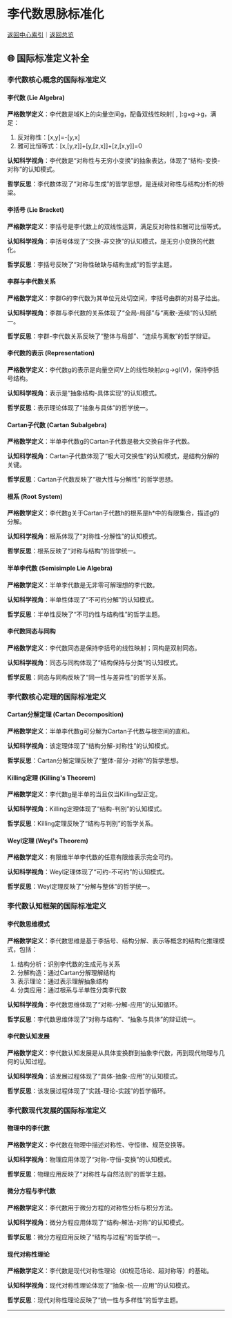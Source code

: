 # 李代数思脉标准化

[返回中心索引](./00-思脉体系中心索引.md)｜[返回总览](./00-思脉体系总览.md)

## 🌐 国际标准定义补全

### 李代数核心概念的国际标准定义

#### 李代数 (Lie Algebra)

**严格数学定义**：李代数是域K上的向量空间g，配备双线性映射[ , ]:g×g→g，满足：

1. 反对称性：[x,y]=-[y,x]
2. 雅可比恒等式：[x,[y,z]]+[y,[z,x]]+[z,[x,y]]=0

**认知科学视角**：李代数是“对称性与无穷小变换”的抽象表达，体现了“结构-变换-对称”的认知模式。

**哲学反思**：李代数体现了“对称与生成”的哲学思想，是连续对称性与结构分析的桥梁。

#### 李括号 (Lie Bracket)

**严格数学定义**：李括号是李代数上的双线性运算，满足反对称性和雅可比恒等式。

**认知科学视角**：李括号体现了“交换-非交换”的认知模式，是无穷小变换的代数化。

**哲学反思**：李括号反映了“对称性破缺与结构生成”的哲学主题。

#### 李群与李代数关系

**严格数学定义**：李群G的李代数为其单位元处切空间，李括号由群的对易子给出。

**认知科学视角**：李群与李代数的关系体现了“全局-局部”与“离散-连续”的认知统一。

**哲学反思**：李群-李代数关系反映了“整体与局部”、“连续与离散”的哲学辩证。

#### 李代数的表示 (Representation)

**严格数学定义**：李代数g的表示是向量空间V上的线性映射ρ:g→gl(V)，保持李括号结构。

**认知科学视角**：表示是“抽象结构-具体实现”的认知模式。

**哲学反思**：表示理论体现了“抽象与具体”的哲学统一。

#### Cartan子代数 (Cartan Subalgebra)

**严格数学定义**：半单李代数g的Cartan子代数是极大交换自伴子代数。

**认知科学视角**：Cartan子代数体现了“极大可交换性”的认知模式，是结构分解的关键。

**哲学反思**：Cartan子代数反映了“极大性与分解性”的哲学思想。

#### 根系 (Root System)

**严格数学定义**：李代数g关于Cartan子代数h的根系是h*中的有限集合，描述g的分解。

**认知科学视角**：根系体现了“对称性-分解性”的认知模式。

**哲学反思**：根系反映了“对称与结构”的哲学统一。

#### 半单李代数 (Semisimple Lie Algebra)

**严格数学定义**：半单李代数是无非零可解理想的李代数。

**认知科学视角**：半单性体现了“不可约分解”的认知模式。

**哲学反思**：半单性反映了“不可约性与结构性”的哲学主题。

#### 李代数同态与同构

**严格数学定义**：李代数同态是保持李括号的线性映射；同构是双射同态。

**认知科学视角**：同态与同构体现了“结构保持与分类”的认知模式。

**哲学反思**：同态与同构反映了“同一性与差异性”的哲学关系。

### 李代数核心定理的国际标准定义

#### Cartan分解定理 (Cartan Decomposition)

**严格数学定义**：半单李代数g可分解为Cartan子代数与根空间的直和。

**认知科学视角**：该定理体现了“结构分解-对称性”的认知模式。

**哲学反思**：Cartan分解定理反映了“整体-部分-对称”的哲学思想。

#### Killing定理 (Killing's Theorem)

**严格数学定义**：李代数g是半单的当且仅当Killing型正定。

**认知科学视角**：Killing定理体现了“结构-判别”的认知模式。

**哲学反思**：Killing定理反映了“结构与判别”的哲学关系。

#### Weyl定理 (Weyl's Theorem)

**严格数学定义**：有限维半单李代数的任意有限维表示完全可约。

**认知科学视角**：Weyl定理体现了“可约-不可约”的认知模式。

**哲学反思**：Weyl定理反映了“分解与整体”的哲学统一。

### 李代数认知框架的国际标准定义

#### 李代数思维模式

**严格数学定义**：李代数思维是基于李括号、结构分解、表示等概念的结构化推理模式，包括：

1. 结构分析：识别李代数的生成元与关系
2. 分解构造：通过Cartan分解理解结构
3. 表示理论：通过表示理解抽象结构
4. 分类应用：通过根系与半单性分类李代数

**认知科学视角**：李代数思维体现了“对称-分解-应用”的认知循环。

**哲学反思**：李代数思维体现了“对称与结构”、“抽象与具体”的辩证统一。

#### 李代数认知发展

**严格数学定义**：李代数认知发展是从具体变换群到抽象李代数，再到现代物理与几何的认知过程。

**认知科学视角**：该发展过程体现了“具体-抽象-应用”的认知模式。

**哲学反思**：该发展过程体现了“实践-理论-实践”的哲学循环。

### 李代数现代发展的国际标准定义

#### 物理中的李代数

**严格数学定义**：李代数在物理中描述对称性、守恒律、规范变换等。

**认知科学视角**：物理应用体现了“对称-守恒-变换”的认知模式。

**哲学反思**：物理应用反映了“对称性与自然法则”的哲学主题。

#### 微分方程与李代数

**严格数学定义**：李代数用于微分方程的对称性分析与积分方法。

**认知科学视角**：微分方程应用体现了“结构-解法-对称”的认知模式。

**哲学反思**：微分方程应用反映了“结构与过程”的哲学统一。

#### 现代对称性理论

**严格数学定义**：李代数是现代对称性理论（如规范场论、超对称等）的基础。

**认知科学视角**：现代对称性理论体现了“抽象-统一-应用”的认知模式。

**哲学反思**：现代对称性理论反映了“统一性与多样性”的哲学主题。

---
